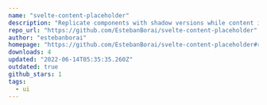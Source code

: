 ```yaml
---
name: "svelte-content-placeholder"
description: "Replicate components with shadow versions while content is not yet available"
repo_url: "https://github.com/EstebanBorai/svelte-content-placeholder"
author: "estebanborai"
homepage: "https://github.com/EstebanBorai/svelte-content-placeholder#readme"
downloads: 4
updated: "2022-06-14T05:35:35.260Z"
outdated: true
github_stars: 1
tags: 
  - ui
---
```

